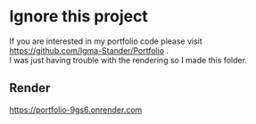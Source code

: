 # Ignore this project
If you are interested in my portfolio code please visit https://github.com/Igma-Stander/Portfolio .\
I was just having trouble with the rendering so I made this folder.

## Render
https://portfolio-9gs6.onrender.com 
